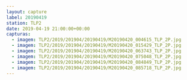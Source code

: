 ```yaml
---
layout: capture
label: 20190419
station: TLP2
date: 2019-04-19 21:00:00+00:00
capturas:
  - imagem: TLP2/2019/201904/20190419/M20190420_004615_TLP_2P.jpg
  - imagem: TLP2/2019/201904/20190419/M20190420_015429_TLP_2P.jpg
  - imagem: TLP2/2019/201904/20190419/M20190420_063743_TLP_2P.jpg
  - imagem: TLP2/2019/201904/20190419/M20190420_075048_TLP_2P.jpg
  - imagem: TLP2/2019/201904/20190419/M20190420_084849_TLP_2P.jpg
  - imagem: TLP2/2019/201904/20190419/M20190420_085718_TLP_2P.jpg
---
```

